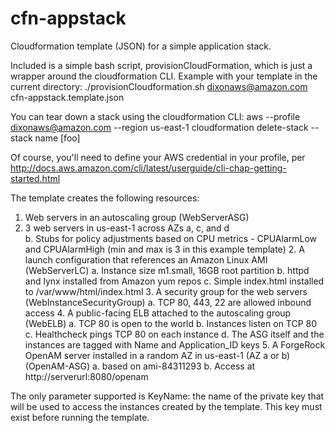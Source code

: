 # cfn-appstack
Cloudformation template (JSON) for a simple application stack.

Included is a simple bash script, provisionCloudFormation, which is just a wrapper around the cloudformation CLI.
Example with your template in the current directory:
    ./provisionCloudformation.sh dixonaws@amazon.com cfn-appstack.template.json
    
You can tear down a stack using the cloudformation CLI:
    aws --profile dixonaws@amazon.com --region us-east-1 cloudformation delete-stack --stack name [foo]
    
Of course, you'll need to define your AWS credential in your profile, per http://docs.aws.amazon.com/cli/latest/userguide/cli-chap-getting-started.html

The template creates the following resources:<ol>
<li>Web servers in an autoscaling group (WebServerASG)</li>
    <li>3 web servers in us-east-1 across AZs a, c, and d</li>
    b. Stubs for policy adjustments based on CPU metrics - CPUAlarmLow and CPUAlarmHigh (min and max is 3 in this example template)
2. A launch configuration that references an Amazon Linux AMI (WebServerLC)
    a. Instance size m1.small, 16GB root partition
    b. httpd and lynx installed from Amazon yum repos
    c. Simple index.html installed to /var/www/html/index.html
3. A security group for the web servers (WebInstanceSecurityGroup)
    a. TCP 80, 443, 22 are allowed inbound access
4. A public-facing ELB attached to the autoscaling group (WebELB)
    a. TCP 80 is open to the world
    b. Instances listen on TCP 80
    c. Healthcheck pings TCP 80 on each instance
    d. The ASG itself and the instances are tagged with Name and Application_ID keys
5. A ForgeRock OpenAM server installed in a random AZ in us-east-1 (AZ a or b) (OpenAM-ASG)
    a. based on ami-84311293
    b. Access at http://serverurl:8080/openam
    </ol>
    
The only parameter supported is KeyName: the name of the private key that will be used to access the instances created by the template. This key must exist before running the template.

